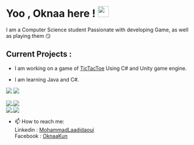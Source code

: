# Yoo , Oknaa here ! <img src="https://raw.githubusercontent.com/MartinHeinz/MartinHeinz/master/wave.gif" width="30px">


I am a Computer Science student Passionate with developing Game, as well as playing them 😏

## Current Projects : 
 - I am working on a game of [TicTacToe](https://github.com/Joknaa/TicTacToe) Using C# and Unity game engine.

- I am learning Java and C#.


![](https://img.shields.io/badge/IDE-IntellijIDEA-informational?style=flat&logo=<LOGO_NAME>&logoColor=white&color=critical)
![](https://img.shields.io/badge/GameEngine-Unity-informational?style=flat&logo=/Images/unity.svg&logoColor=white&color=lightgrey)
<br>

<a href="https://github.com/joknaa">
  <img align="center" src="https://github-readme-stats.vercel.app/api/top-langs/?username=joknaa&hide=ShaderLab,hlsl&theme=material-palenight" />
</a>
<a href="https://github.com/joknaa">
  <img align="center" src="https://github-readme-stats.vercel.app/api?username=joknaa&show_icons=true&theme=material-palenight" />
</a>
<br>
<a href="https://github.com/Joknaa/TicTacToe">
  <img align="center" src="https://github-readme-stats.vercel.app/api/pin/?username=joknaa&repo=tictactoe&theme=material-palenight&discreption=" />
</a>
<a href="https://github.com/Joknaa/GameProject_Ookun">
  <img align="center" src="https://github-readme-stats.vercel.app/api/pin/?username=joknaa&repo=GameProject_Ookun&theme=material-palenight&discreption=" />
</a>
<br>

- 📫 How to reach me: <br>
Linkedin  : [MohammadLaadidaoui](https://www.linkedin.com/in/mohammadlaadidaoui/) <br>
Facebook : [OknaaKun](https://www.facebook.com/OknaaKun/)

